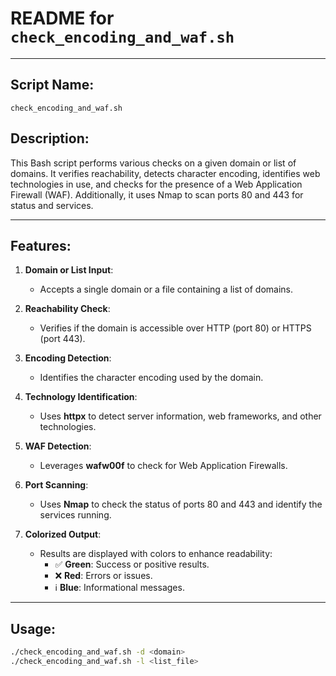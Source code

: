 # README for `check_encoding_and_waf.sh`

---

## Script Name:
`check_encoding_and_waf.sh`

## Description:
This Bash script performs various checks on a given domain or list of domains. It verifies reachability, detects character encoding, identifies web technologies in use, and checks for the presence of a Web Application Firewall (WAF). Additionally, it uses Nmap to scan ports 80 and 443 for status and services.

---

## Features:
1. **Domain or List Input**:
   - Accepts a single domain or a file containing a list of domains.
   
2. **Reachability Check**:
   - Verifies if the domain is accessible over HTTP (port 80) or HTTPS (port 443).

3. **Encoding Detection**:
   - Identifies the character encoding used by the domain.

4. **Technology Identification**:
   - Uses **httpx** to detect server information, web frameworks, and other technologies.

5. **WAF Detection**:
   - Leverages **wafw00f** to check for Web Application Firewalls.

6. **Port Scanning**:
   - Uses **Nmap** to check the status of ports 80 and 443 and identify the services running.

7. **Colorized Output**:
   - Results are displayed with colors to enhance readability:
     - ✅ **Green**: Success or positive results.
     - ❌ **Red**: Errors or issues.
     - ℹ️ **Blue**: Informational messages.

---

## Usage:

```bash
./check_encoding_and_waf.sh -d <domain>
./check_encoding_and_waf.sh -l <list_file>
